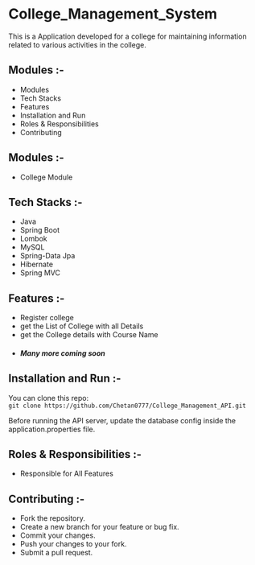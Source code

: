 # College_Management_System
This is a Application developed for a college for maintaining information related to various activities in the college.

## Modules :-
- Modules
- Tech Stacks
- Features
- Installation and Run
- Roles & Responsibilities
- Contributing

## Modules :-
- College Module

## Tech Stacks :-             
- Java
- Spring Boot
- Lombok
- MySQL
- Spring-Data Jpa
- Hibernate
- Spring MVC

## Features :-
    
- Register college
- get the List of College with all Details 
- get the College details with Course Name
- ##### Many more coming soon

## Installation and Run  :-

You can clone this repo:
<br>`git clone https://github.com/Chetan0777/College_Management_API.git`

Before running the API server, update the database config inside the application.properties file.

## Roles & Responsibilities :-

- Responsible for All Features

## Contributing :-

- Fork the repository.
- Create a new branch for your feature or bug fix.
- Commit your changes.
- Push your changes to your fork.
- Submit a pull request.

